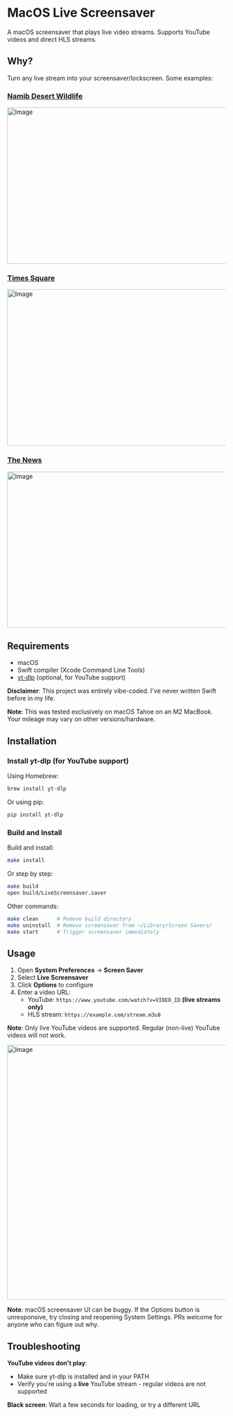 # MacOS Live Screensaver

A macOS screensaver that plays live video streams. Supports YouTube videos and direct HLS streams.

## Why?

Turn any live stream into your screensaver/lockscreen. Some examples:

### [Namib Desert Wildlife](https://www.youtube.com/watch?v=ydYDqZQpim8)
<img width="640" height="360" alt="Image" src="https://github.com/user-attachments/assets/19b39408-8d67-4699-87c9-bb218198190d" />

### [Times Square](https://www.youtube.com/watch?v=rnXIjl_Rzy4)
<img width="640" height="360" alt="Image" src="https://github.com/user-attachments/assets/5db52a77-24a2-4bd1-9698-d3f2258b4890" />

### [The News](https://www.youtube.com/watch?v=iipR5yUp36o)

<img width="640" height="360" alt="Image" src="https://github.com/user-attachments/assets/1d528a72-3d1b-4151-8e9c-347cdfe8d94c" />

## Requirements

- macOS
- Swift compiler (Xcode Command Line Tools)
- [yt-dlp](https://github.com/yt-dlp/yt-dlp) (optional, for YouTube support)

**Disclaimer**: This project was entirely vibe-coded. I've never written Swift before in my life.

**Note**: This was tested exclusively on macOS Tahoe on an M2 MacBook. Your mileage may vary on other versions/hardware.

## Installation

### Install yt-dlp (for YouTube support)

Using Homebrew:
```bash
brew install yt-dlp
```

Or using pip:
```bash
pip install yt-dlp
```

### Build and Install

Build and install:
```bash
make install
```

Or step by step:
```bash
make build
open build/LiveScreensaver.saver
```

Other commands:
```bash
make clean      # Remove build directory
make uninstall  # Remove screensaver from ~/Library/Screen Savers/
make start      # Trigger screensaver immediately
```

## Usage

1. Open **System Preferences** → **Screen Saver**
2. Select **Live Screensaver**
3. Click **Options** to configure
4. Enter a video URL:
   - YouTube: `https://www.youtube.com/watch?v=VIDEO_ID` **(live streams only)**
   - HLS stream: `https://example.com/stream.m3u8`

**Note**: Only live YouTube videos are supported. Regular (non-live) YouTube videos will not work.

<img width="526" height="587" alt="Image" src="https://github.com/user-attachments/assets/67d314ff-e17e-43bc-baed-df20c9ece80b" />

**Note**: macOS screensaver UI can be buggy. If the Options button is unresponsive, try closing and reopening System Settings. PRs welcome for anyone who can figure out why.
## Troubleshooting

**YouTube videos don't play**:
- Make sure yt-dlp is installed and in your PATH
- Verify you're using a **live** YouTube stream - regular videos are not supported

**Black screen**: Wait a few seconds for loading, or try a different URL
